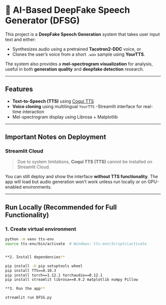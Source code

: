 # 🧠 AI-Based DeepFake Speech Generator (DFSG)

This project is a **DeepFake Speech Generation** system that takes user input text and either:
- Synthesizes audio using a pretrained **Tacotron2-DDC** voice, or
- Clones the user’s voice from a short `.wav` sample using **YourTTS**.

The system also provides a **mel-spectrogram visualization** for analysis, useful in both **generation quality** and **deepfake detection** research.

---

## Features

- **Text-to-Speech (TTS)** using [Coqui TTS](https://github.com/coqui-ai/TTS)
- **Voice cloning** using multilingual `YourTTS`
-Streamlit interface for real-time interaction
- Mel-spectrogram display using Librosa + Matplotlib

---

## Important Notes on Deployment

### Streamlit Cloud 
> Due to system limitations, **Coqui TTS (TTS)** cannot be installed on Streamlit Cloud.

You can still deploy and show the interface **without TTS functionality**. The app will load but audio generation won’t work unless run locally or on GPU-enabled environments.

---

## Run Locally (Recommended for Full Functionality)

### 1. Create virtual environment

```bash
python -m venv tts-env
source tts-env/bin/activate  # Windows: tts-env\Scripts\activate


**2. Install dependencies**

pip install -U pip setuptools wheel  
pip install TTS==0.10.3  
pip install torch==1.12.1 torchaudio==0.12.1  
pip install streamlit librosa==0.9.2 matplotlib numpy Pillow

**3. Run the app**

streamlit run DFSG.py
